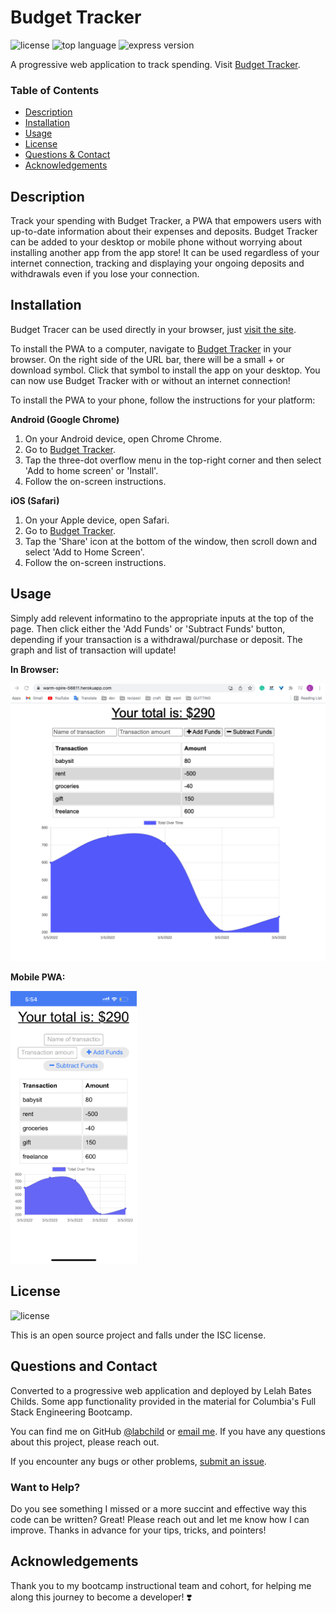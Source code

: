 # Budget Tracker
![license](https://img.shields.io/github/license/labchild/budget-tracker) ![top language](https://img.shields.io/github/languages/top/labchild/budget-tracker) ![express version](https://img.shields.io/github/package-json/dependency-version/labchild/budget-tracker/express)

A progressive web application to track spending. Visit [Budget Tracker](https://warm-spire-56611.herokuapp.com/).

### Table of Contents
* [Description](#description)
* [Installation](#installation)
* [Usage](#usage)
* [License](#license)
* [Questions & Contact](#questions-and-contact)
* [Acknowledgements](#acknowledgements)

## Description
Track your spending with Budget Tracker, a PWA that empowers users with up-to-date information about their expenses and deposits. Budget Tracker can be added to your desktop or mobile phone without worrying about installing another app from the app store! It can be used regardless of your internet connection, tracking and displaying your ongoing deposits and withdrawals even if you lose your connection.

## Installation
Budget Tracer can be used directly in your browser, just [visit the site](https://warm-spire-56611.herokuapp.com/).

To install the PWA to a computer, navigate to [Budget Tracker](https://warm-spire-56611.herokuapp.com/) in your browser. On the right side of the URL bar, there will be a small + or download symbol. Click that symbol to install the app on your desktop. You can now use Budget Tracker with or without an internet connection!

To install the PWA to your phone, follow the instructions for your platform:

**Android (Google Chrome)**
1. On your Android device, open Chrome Chrome.
2. Go to [Budget Tracker](https://warm-spire-56611.herokuapp.com/).
3. Tap the three-dot overflow menu in the top-right corner and then select 'Add to home screen' or 'Install'.
4. Follow the on-screen instructions.

**iOS (Safari)**
1. On your Apple device, open Safari.
2. Go to [Budget Tracker](https://warm-spire-56611.herokuapp.com/).
3. Tap the 'Share' icon at the bottom of the window, then scroll down and select 'Add to Home Screen'.
4. Follow the on-screen instructions.

## Usage
Simply add relevent informatino to the appropriate inputs at the top of the page. Then click either the 'Add Funds' or 'Subtract Funds' button, depending if your transaction is a withdrawal/purchase or deposit. The graph and list of transaction will update!

**In Browser:**

![budget in browser](/public/images/budget-tracker-preview.png)

**Mobile PWA:**

<img src="/public/images/budget-tracker-mobile-preview.PNG" alt="budget from homescreen" width="40%">

## License
![license](https://img.shields.io/github/license/labchild/budget-tracker)

This is an open source project and falls under the ISC license.

## Questions and Contact
Converted to a progressive web application and deployed by Lelah Bates Childs. Some app functionality provided in the material for Columbia's Full Stack Engineering Bootcamp.

You can find me on GitHub [@labchild](https://github.com/labchild) or [email me](mailto:labchilds@gmail.com). If you have any questions about this project, please reach out.

If you encounter any bugs or other problems, [submit an issue](https://github.com/labchild/budget-tracker/issues).

### Want to Help?
Do you see something I missed or a more succint and effective way this code can be written? Great! Please reach out and let me know how I can improve. Thanks in advance for your tips, tricks, and pointers!

## Acknowledgements
Thank you to my bootcamp instructional team and cohort, for helping me along this journey to become a developer! ❣️
